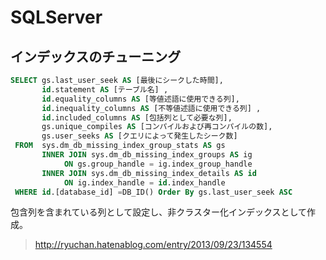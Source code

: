 # SQLServer #

## インデックスのチューニング ##

```sql
SELECT gs.last_user_seek AS [最後にシークした時間],
       id.statement AS [テーブル名] ,
       id.equality_columns AS [等値述語に使用できる列],
       id.inequality_columns AS [不等値述語に使用できる列] ,
       id.included_columns AS [包括列として必要な列],
       gs.unique_compiles AS [コンパイルおよび再コンパイルの数],
       gs.user_seeks AS [クエリによって発生したシーク数]
 FROM  sys.dm_db_missing_index_group_stats AS gs
       INNER JOIN sys.dm_db_missing_index_groups AS ig
			ON gs.group_handle = ig.index_group_handle
       INNER JOIN sys.dm_db_missing_index_details AS id
			ON ig.index_handle = id.index_handle
 WHERE id.[database_id] =DB_ID() Order By gs.last_user_seek ASC
```

包含列を含まれている列として設定し、非クラスター化インデックスとして作成。

> http://ryuchan.hatenablog.com/entry/2013/09/23/134554
